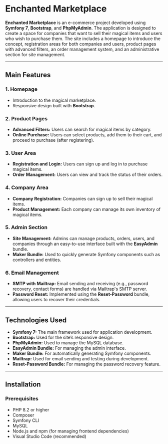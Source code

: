 # **Enchanted Marketplace**

**Enchanted Marketplace** is an e-commerce project developed using **Symfony 7**, **Bootstrap**, and **PhpMyAdmin**. The application is designed to create a space for companies that want to sell their magical items and users who wish to purchase them. The site includes a homepage to introduce the concept, registration areas for both companies and users, product pages with advanced filters, an order management system, and an administrative section for site management.

---

## **Main Features**

### 1. **Homepage**
- Introduction to the magical marketplace.
- Responsive design built with **Bootstrap**.

### 2. **Product Pages**
- **Advanced Filters:** Users can search for magical items by category.
- **Online Purchase:** Users can select products, add them to their cart, and proceed to purchase (after registering).

### 3. **User Area**
- **Registration and Login:** Users can sign up and log in to purchase magical items.
- **Order Management:** Users can view and track the status of their orders.

### 4. **Company Area**
- **Company Registration:** Companies can sign up to sell their magical items.
- **Product Management:** Each company can manage its own inventory of magical items.

### 5. **Admin Section**
- **Site Management:** Admins can manage products, orders, users, and companies through an easy-to-use interface built with the **EasyAdmin** bundle.
- **Maker Bundle:** Used to quickly generate Symfony components such as controllers and entities.

### 6. **Email Management**
- **SMTP with Mailtrap:** Email sending and receiving (e.g., password recovery, contact forms) are handled via Mailtrap's SMTP server.
- **Password Reset:** Implemented using the **Reset-Password** bundle, allowing users to recover their credentials.

---

## **Technologies Used**
- **Symfony 7:** The main framework used for application development.
- **Bootstrap:** Used for the site’s responsive design.
- **PhpMyAdmin:** Used to manage the MySQL database.
- **EasyAdmin Bundle:** For managing the admin interface.
- **Maker Bundle:** For automatically generating Symfony components.
- **Mailtrap:** Used for email sending and testing during development.
- **Reset-Password Bundle:** For managing the password recovery feature.

---

## **Installation**

### **Prerequisites**
- PHP 8.2 or higher
- Composer
- Symfony CLI
- MySQL
- Node.js and npm (for managing frontend dependencies)
- Visual Studio Code (recommended)
